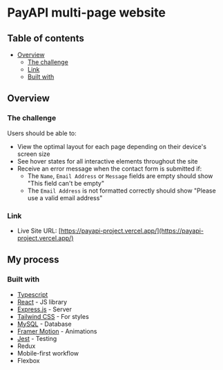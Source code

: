 # PayAPI multi-page website

## Table of contents

- [Overview](#overview)
  - [The challenge](#the-challenge)
  - [Link](#link)
  - [Built with](#built-with)

## Overview

### The challenge

Users should be able to:

- View the optimal layout for each page depending on their device's screen size
- See hover states for all interactive elements throughout the site
- Receive an error message when the contact form is submitted if:
  - The `Name`, `Email Address` or `Message` fields are empty should show "This field can't be empty"
  - The `Email Address` is not formatted correctly should show "Please use a valid email address"

### Link

- Live Site URL: [https://payapi-project.vercel.app/](https://payapi-project.vercel.app/)

## My process

### Built with

- [Typescript](https://www.typescriptlang.org/)
- [React](https://reactjs.org/) - JS library
- [Express.js](https://expressjs.com/) - Server
- [Tailwind CSS](https://tailwindcss.com/) - For styles
- [MySQL](https://www.mysql.com/) - Database
- [Framer Motion](https://www.framer.com/) - Animations
- [Jest](https://jestjs.io/) - Testing
- Redux
- Mobile-first workflow
- Flexbox
